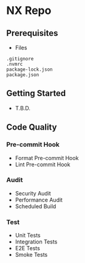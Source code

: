 # NX Repo

## Prerequisites
- Files
```
.gitignore
.nvmrc
package-lock.json
package.json
```

## Getting Started
- T.B.D.

## Code Quality

### Pre-commit Hook
- Format Pre-commit Hook
- Lint Pre-commit Hook

### Audit
- Security Audit
- Performance Audit
- Scheduled Build

### Test
- Unit Tests
- Integration Tests
- E2E Tests
- Smoke Tests
